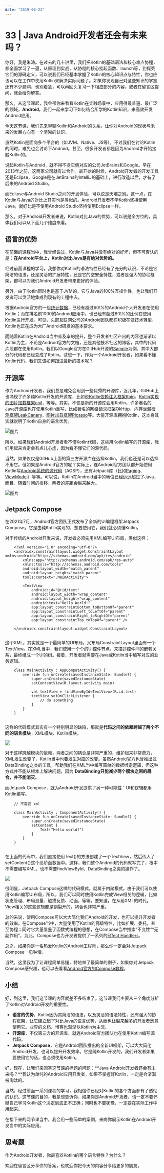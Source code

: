 ```yaml
---
date: "2019-06-23"
---  
```

      
# 33 | Java Android开发者还会有未来吗？
你好，我是朱涛。在过去的几十讲里，我们把Kotlin的基础语法和核心难点协程，都全面学习了一遍，从原理到实战，从协程的核心挂起函数、launch等，到探究它们的源码定义，可以说我们已经基本掌握了Kotlin的核心知识点与特性，你也应该可以在工作中使用Kotlin来解决实际问题了。如果你发现自己对这些知识的掌握还有不少漏洞，也别着急，可以再回头复习一下相应部分的内容，或者在留言区提问，我会给你解答。

那么，从这节课起，我会带你来看看Kotlin在实践场景中，应用得最普遍、最广泛的领域，**Android**。我们一起来学习下如何结合所学的Kotlin知识，来高效开发Android应用。

今天这节课，我们先来聊聊Kotlin和Android的关系，让你对Android的现状与未来的发展方向有一个清晰的认识。

虽然Kotlin是面向多个平台的（如JVM、Native、JS等），不过我们在讨论Kotlin的同时，难免也会讨论下Android。甚至，很多开发者都是因为Android才开始接触Kotlin的。

说起Kotlin与Android，就不得不提它俩对应的公司JetBrains和Google。早在2013年之前，这两家公司就有过合作。最开始的时候，Android开发者的开发工具还是Eclipse，Google是在JetBrains的IntelliJ的基础上，进行改造以后，才有了后来的Android Studio。

<!-- [[[read_end]]] -->

而Eclipse与Android Studio之间的开发体验，可以说是天壤之别。这一点，在Kotlin与Java的对比上其实也是类似的。Android开发者不学Kotlin坚持使用Java，就好比是不使用Android Studio坚持使用Eclipse一样。

那么，对于Android开发者来说，Kotlin对比Java的优势，可以说是全方位的，具体我们可以从下面几个维度来看。

## 语言的优势

在前面的课程当中，我曾经说过，Kotlin与Java并没有绝对的好坏，但不可否认的是：**在Android平台上，Kotlin对比Java是有绝对优势的。**

经过前面课程的学习，我想你对Kotlin的语法特性已经有了充分的认识，不论是它简洁的语法，还是灵活的扩展特性，还是它的空安全特性，或者是强大的协程框架，都可以为我们Android开发者带来更好的体验。

另外，由于Kotlin同时也是基于JVM的，它与Java的100\%互操作性，也让我们开发者可以灵活地集成到现有的工程中去。

根据Android官方的一组[统计数据](https://developer.android.com/kotlin/build-better-apps#:~:text=Kotlin%2520is%2520already%2520used%2520by,Android%2520apps%2520contain%2520Kotlin%2520code.)，已经有超过60\%的Android个人开发者在使用Kotlin；而在排名前1000的Android应用中，也已经有超过80\%的比例在使用Kotlin进行开发。可见，头部互联网公司的Android团队都在积极在做技术转型，Kotlin也正在成为大厂Android研发的基本要求。

而随着Kotlin在Android当中普及率的提升，整个开发者社区产出的内容也渐渐以Kotlin为主，不论是Android官方的文档，还是其他技术社区的博客，其中的代码片段都在使用Kotlin。我们以Google官方在GitHub开源的[Sample](https://github.com/android/architecture-components-samples)为例，其中大部分的代码都已经变成了Kotlin。试想一下，作为一个Android开发者，如果看不懂Kotlin代码，我们又该如何跟进最新的技术呢？

## 开源库

作为Android开发者，我们总是难免会用到一些优秀的开源库，近几年，GitHub上也涌现了许多纯Kotlin开发的开源库，比如说[Kotlin依赖注入框架Koin](https://github.com/InsertKoinIO/koin)、[Kotlin实现的图片加载框架coil](https://github.com/coil-kt/coil)，等等。其实，不仅是新的开源库会用Kotlin，许多著名的Java开源库也在使用Kotlin重写，比如著名的[网络请求框架OkHttp](https://github.com/square/okhttp)、[内存泄漏检测框架LeakCanary](https://github.com/square/leakcanary)、[图片加载框架Picasso](https://github.com/square/picasso)等。大量开源库拥抱Kotlin，这本身其实就说明了Kotlin自身的语言优势。

![图片](/images/朱涛kotlin编程第一课/07.Android项目篇/resourceimagedbcedb2b8998684f9bc89f44de57a71116ce.png)

所以，如果我们Android开发者看不懂Kotlin代码，这些用Kotlin编写的开源库，我们用起来肯定会有点儿心虚，因为看不懂它们的源代码。

当然，如果仅仅是GitHub上面的第三方开源库在选择Kotlin，我们也还是可以选择不用它。但如果是Android官方的呢？实际上，连Android官方团队都开始使用Kotlin写[Android系统的源代码](https://cs.android.com/android/platform/superproject/+/master:frameworks/base/packages/SystemUI/src/com/android/systemui/media/)（AOSP），还有Jetpack库（比如[Paging](https://github.com/androidx/androidx/tree/androidx-main/paging/paging-common/src/main/kotlin/androidx/paging)、[ViewModel](https://github.com/androidx/androidx/tree/androidx-main/lifecycle/lifecycle-viewmodel/src/main/java/androidx/lifecycle)）等等。可以说，Kotlin在Android当中的地位已经远远超过了Java，而且，随着时间的推移，两者的差距会越来越大。

![图片](/images/朱涛kotlin编程第一课/07.Android项目篇/resourceimage2f7a2f50c2584cce6c8ddyy1f36feed04e7a.png)

## Jetpack Compose

在2021年7月，Android官方团队正式发布了全新的UI编程框架Jetpack Compose。它是由纯Kotlin实现的，想要使用它，我们就必须懂Kotlin。

对于传统的Android开发来说，开发者必须先用XML编写UI布局，类似这样：

```
    <?xml version="1.0" encoding="utf-8"?>
    <androidx.constraintlayout.widget.ConstraintLayout xmlns:android="http://schemas.android.com/apk/res/android"
        xmlns:app="http://schemas.android.com/apk/res-auto"
        xmlns:tools="http://schemas.android.com/tools"
        android:layout_width="match_parent"
        android:layout_height="match_parent"
        tools:context=".MainActivity">
    
        <TextView
            android:id="@+id/text"
            android:layout_width="wrap_content"
            android:layout_height="wrap_content"
            android:text="Hello World!"
            app:layout_constraintBottom_toBottomOf="parent"
            app:layout_constraintLeft_toLeftOf="parent"
            app:layout_constraintRight_toRightOf="parent"
            app:layout_constraintTop_toTopOf="parent" />
    
    </androidx.constraintlayout.widget.ConstraintLayout>
    

```

这个XML，其实就是一个最简单的UI布局，父布局ConstraintLayout里面有一个TextView。在XML当中，我们使用一个个的UI控件节点，来描述控件间的嵌套关系，最终组成一个UI的树。接着，开发者就需要在Java或Kotlin当中编写对应的业务逻辑。

```
    class MainActivity : AppCompatActivity() {
        override fun onCreate(savedInstanceState: Bundle?) {
            super.onCreate(savedInstanceState)
            setContentView(R.layout.activity_main)
    
            val textView = findViewById<TextView>(R.id.text)
            textView.setOnClickListener {
                // do something
            }
        }
    }
    

```

这样的代码模式其实有一个特别明显的缺陷，那就是**代码之间的依赖跨越了两个不同的语言模块**：XML模块、Kotlin模块。

![](/images/朱涛kotlin编程第一课/07.Android项目篇/resourceimage335833bfe3be69b354e713976efa5a82cc58.jpg)

对于这样跨越模块的依赖，两者之间的耦合是非常严重的，维护起来非常费力，XML发生改变了，Kotlin当中也要发生对应的改变。虽然Android官方也曾推出过DataBinding之类的工具，帮助我们在XML当中编写简单的数据绑定逻辑，但这种方式并不能从根本上解决问题，因为 **DataBinding只能减少两个模块之间的耦合，并不能消灭**。

而Jetpack Compose，就为Android开发提供了另一种可能性：UI和逻辑都用Kotlin编写。

```
    // 不需要 xml
    
    class MainActivity : ComponentActivity() {
        override fun onCreate(savedInstanceState: Bundle?) {
            super.onCreate(savedInstanceState)
            setContent {
                Text("Hello world!")
            }
        }
    }
    

```

在上面的代码中，我们直接使用Text\(\)的方法创建了一个TextView，然后传入了setContent\{\}这个高阶函数当中。这样，我们整个Android的代码就写完了，根本不需要编写XML，也不需要findViewById、DataBinding之类的操作了。

![](/images/朱涛kotlin编程第一课/07.Android项目篇/resourceimagefb7dfb265dcabc32b1e9f8a064980a22c27d.jpg)

很明显，Jetpack Compose这样的代码模式，就属于内聚模式。由于我们可以使用Kotlin编写UI布局，所以，我们可以同时使用Kotlin完成View相关的逻辑，比如状态管理、布局测量、触摸反馈、动画，等等。要知道，在从前XML的时代，View相关的这些逻辑都是割裂开的，耦合也非常严重。

总的来说，使用Compose可以大大简化我们Android的开发，也可以提升开发者的效率。在Compose当中，大量使用了Kotlin的高级特性，比如扩展、委托，甚至协程；同时它大量借鉴了函数式编程的思想，在Compose当中推崇“不变性”“无副作用”，为此，Compose也为开发者提供了一系列的[Effect Handlers](https://developer.android.com/jetpack/compose/side-effects)。

总之，如果你是一名热爱Kotlin的Android工程师，那么你一定会对Jetpack Compose一见钟情。

当然，这里我为了让课程简单易懂，特地举了最简单的例子，如果你对Jetpack Compose感兴趣，也可以去看看[Android官方的Compose教程](https://developer.android.com/courses/pathways/compose)。

## 小结

好，到这里，我们这节课的内容就差不多结束了。这节课我们主要从三个角度分析了Kotlin对Android开发的重要性。

* **语言的优势**，Kotlin因为其简洁的语法，以及灵活的语法特性，还有强大的协程框架，让它建立起了对比Java的语言优势，从而也让越来越多的开发者愿意使用它。业界的文档、博客也渐渐以Kotlin为主流。
* **开源库**，不仅第三方的开源库，就连Android官方团队也在使用Kotlin编写源代码。
* **Jetpack Compose**，它是Android团队推出的全新UI框架，可以大大简化Android开发，也可以提升开发效率。它是纯Kotlin开发的，我们开发者如果要使用它的话，也必须使用Kotlin。

好，现在，让我们来回答这节课的标题的问题：**Java Android开发者还会有未来吗？**我认为单纯的Android应用开发者，如果不掌握好Kotlin，一定是会渐渐被淘汰的。

当然，经过前面一系列课程的学习，我相信你已经对Kotlin的各个方面都有了透彻的认识。这节课的目的，我是想告诉你，如果你是Android开发者，请一定不要怀疑自己学习Kotlin这个决定到底正不正确；同时也不要犹豫，一定要在实际工作中用起来。

在接下来的两节课当中，我会用一些简单的案例，来向你展示Kotlin在Android开发当中的实际应用。

## 思考题

作为Android开发者，你最喜欢Kotlin的哪个语言特性？为什么？

欢迎在留言区分享你的答案，也欢迎你把今天的内容分享给更多的朋友。